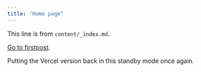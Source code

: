 ```yaml
---
title: "Home page"
---
```


This line is from `content/_index.md`.

[Go to firstpost](/firstpost/).

Putting the Vercel version back in this standby mode once again.
